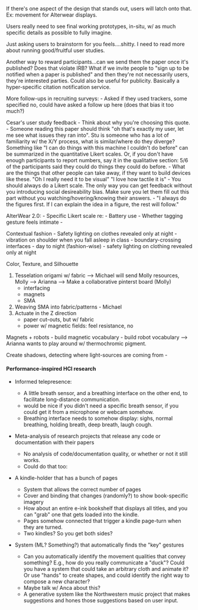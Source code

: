 If there's one aspect of the design that stands out, users will latch onto that. 
Ex: movement for Alterwear displays.

Users really need to see final working prototypes, in-situ, w/ as much specific details as possible to fully imagine.

Just asking users to brainstorm for you feels....shitty.
I need to read more about running good/fruitful user studies.

Another way to reward participants...can we send them the paper once it's published? Does that violate IRB? What if we invite people to "sign up to be notified when a paper is published" and then they're not necessarily users, they're interested parties. Could also be useful for publicity. Basically a hyper-specific citation notification service.

More follow-ups in recruiting surveys:
	- Asked if they used trackers, some specified no, could have asked a follow up here (does that bias it too much?)

Cesar's user study feedback
	- Think about why you're choosing this quote.
	- Someone reading this paper should think "oh that's exactly my user, let me see what issues they ran into". Stu is someone who has a lot of familiarity w/ the X/Y process, what is similar/where do they diverge? Something like "I can do things with this machine I couldn't do before" can be summarized in the quantitative Likert scales. Or, if you don't have enough participants to report numbers, say it in the qualitative section: 5/6 of the participants said they could do things they could do before.
	- What are the things that other people can take away, if they want to build devices like these. "Oh I really need it to be visual" "I love how tactile it is"
	- You should always do a Likert scale. The only way you can get feedback without you introducing social desireability bias. Make sure you let them fill out this part without you watching/hovering/knowing their answers.
	- "I always do the figures first. If I can explain the idea in a figure, the rest will follow."


AlterWear 2.0:
	- Specific Likert scale re:
		- Battery use
		- Whether tagging gesture feels intimate
		- 

Contextual fashion
	- Safety lighting on clothes revealed only at night
	- vibration on shoulder when you fall asleep in class
	- boundary-crossing interfaces
		- day to night (fashion-wise)
		- safety lighting on clothing revealed only at night

Color, Texture, and Silhouette


1. Tesselation origami w/ fabric 
	--> Michael will send Molly resources, Molly
	--> Arianna 
	--> Make a collaborative pinterst board (Molly)
	- interfacing
	- magnets
	- SMA
2. Weaving SMA into fabric/patterns - Michael
3. Actuate in the Z direction
	- paper cut-outs, but w/ fabric
	- power w/ magnetic fields: feel resistance, no 

Magnets + robots
	- build magnetic vocabulary
	- build robot vocabulary
--> Arianna wants to play around w/ thermochromic pigment.

Create shadows, detecting where light-sources are coming from
	- 

#### Performance-inspired HCI research

- Informed telepresence: 
	- A little breath sensor, and a breathing interface on the other end, to facilitate long-distance communication.
	- would be nice if you didn't need a specific breath sensor, if you could get it from a microphone or webcam somehow.
	- Breathing interface needs to somehow display: sighs, normal breathing, holding breath, deep breath, laugh cough.

- Meta-analysis of research projects that release any code or documentation with their papers
	- No analysis of code/documentation quality, or whether or not it still works. 
	- Could do that too: 

- A kindle-holder that has a bunch of pages
	- System that allows the correct number of pages
	- Cover and binding that changes (randomly?) to show book-specific imagery
	- How about an entire e-ink bookshelf that displays all titles, and you can "grab" one that gets loaded into the kindle.
	- Pages somehow connected that trigger a kindle page-turn when they are turned. 
	- Two kindles? So you get both sides?

- System (ML? Something?) that automatically finds the "key" gestures
	- Can you automatically identify the movement qualities that convey something? E.g., how do you really communicate a "duck"? Could you have a system that could take an arbitrary cloth and animate it? Or use "hands" to create shapes, and could identify the right way to compose a new character?
	- Maybe talk w/ Anca about this?
	- A generative system like the Northwestern music project that makes suggestions and hones those suggestions based on user input. 










